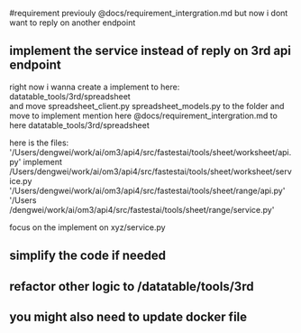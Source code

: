 #requirement 
previouly @docs/requirement_intergration.md
but now i dont want to reply on another endpoint
## implement the service instead of reply on 3rd api endpoint 

right now i wanna create a implement to here: datatable_tools/3rd/spreadsheet   
and move spreadsheet_client.py spreadsheet_models.py to the folder
and move to implement mention here @docs/requirement_intergration.md to here datatable_tools/3rd/spreadsheet 

here is the files:
'/Users/dengwei/work/ai/om3/api4/src/fastestai/tools/sheet/worksheet/api.py'
implement /Users/dengwei/work/ai/om3/api4/src/fastestai/tools/sheet/worksheet/service.py
'/Users/dengwei/work/ai/om3/api4/src/fastestai/tools/sheet/range/api.py'
'/Users
/dengwei/work/ai/om3/api4/src/fastestai/tools/sheet/range/service.py'

focus on the implement on xyz/service.py

## simplify the code if needed
## refactor other logic to /datatable/tools/3rd

## you might also need to update docker file 
